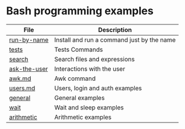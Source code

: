 # Bash programming examples  
| File | Description |
| -- | -- |  
| [run-by-name](https://github.com/augustomatheuss/gsh/blob/master/programming-examples/run-by-name.md)  | Install and run a command just by the name |  
| [tests](https://github.com/augustomatheuss/gsh/blob/master/programming-examples/tests.md) | Tests Commands |  
| [search](https://github.com/augustomatheuss/gsh/blob/master/programming-examples/search.md)| Search files and expressions |  
| [ask-the-user](https://github.com/augustomatheuss/gsh/blob/master/programming-examples/ask-the-user.md) | Interactions with the user |  
| [awk.md](https://github.com/augustomatheuss/gsh/blob/master/programming-examples/awk.md) | Awk command |  
| [users.md](https://github.com/augustomatheuss/gsh/blob/master/programming-examples/users.md) | Users, login and auth examples |  
| [general](https://github.com/augustomatheuss/gsh/blob/master/programming-examples/general.md) | General examples |  
| [wait](https://github.com/augustomatheuss/gsh/blob/master/programming-examples/wait.md) | Wait and sleep examples |   
| [arithmetic](https://github.com/augustomatheuss/gsh/blob/master/programming-examples/arithmetic.md) | Arithmetic examples | 
